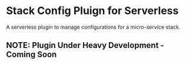# Stack Config Pluign for Serverless

A serverless plugin to manage configurations for a micro-service stack.

## NOTE: Plugin Under Heavy Development - Coming Soon
